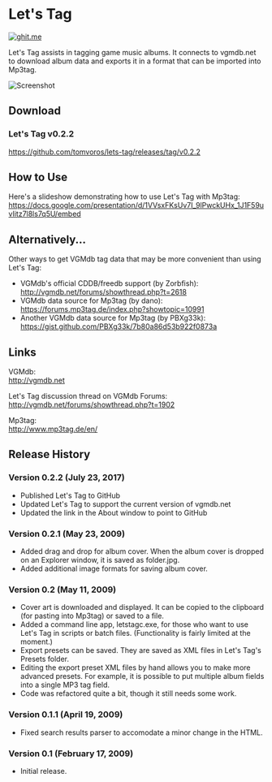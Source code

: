 # Let's Tag

[![ghit.me](https://ghit.me/badge.svg?repo=tomvoros/lets-tag)](https://ghit.me/repo/tomvoros/lets-tag)

Let's Tag assists in tagging game music albums.  It connects to vgmdb.net to download album data and exports it in a format that can be imported into Mp3tag.

![Screenshot](http://brinkoftime.net/wordpress/wp-content/uploads/2009/05/letstag_02.png)

## Download

### Let's Tag v0.2.2
https://github.com/tomvoros/lets-tag/releases/tag/v0.2.2

## How to Use

Here's a slideshow demonstrating how to use Let's Tag with Mp3tag:  
https://docs.google.com/presentation/d/1VVsxFKsUv7I_9lPwckUHx_1J1F59uvIitz7l8ls7q5U/embed

## Alternatively...

Other ways to get VGMdb tag data that may be more convenient than using Let's Tag:
* VGMdb's official CDDB/freedb support (by Zorbfish):  
  http://vgmdb.net/forums/showthread.php?t=2618
* VGMdb data source for Mp3tag (by dano):  
  https://forums.mp3tag.de/index.php?showtopic=10991
* Another VGMdb data source for Mp3tag (by PBXg33k):  
  https://gist.github.com/PBXg33k/7b80a86d53b922f0873a

## Links

VGMdb:  
http://vgmdb.net

Let's Tag discussion thread on VGMdb Forums:  
http://vgmdb.net/forums/showthread.php?t=1902

Mp3tag:  
http://www.mp3tag.de/en/

## Release History

### Version 0.2.2 (July 23, 2017)
* Published Let's Tag to GitHub
* Updated Let's Tag to support the current version of vgmdb.net
* Updated the link in the About window to point to GitHub

### Version 0.2.1 (May 23, 2009)
* Added drag and drop for album cover.  When the album cover is dropped on an Explorer window, it is saved as folder.jpg.
* Added additional image formats for saving album cover.

### Version 0.2 (May 11, 2009)
* Cover art is downloaded and displayed. It can be copied to the clipboard (for pasting into Mp3tag) or saved to a file.
* Added a command line app, letstagc.exe, for those who want to use Let's Tag in scripts or batch files. (Functionality is fairly limited at the moment.)
* Export presets can be saved. They are saved as XML files in Let's Tag's Presets folder.
* Editing the export preset XML files by hand allows you to make more advanced presets. For example, it is possible to put multiple album fields into a single MP3 tag field.
* Code was refactored quite a bit, though it still needs some work.

### Version 0.1.1 (April 19, 2009)
* Fixed search results parser to accomodate a minor change in the HTML.

### Version 0.1 (February 17, 2009)
* Initial release.

